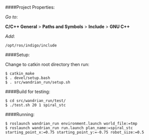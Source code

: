 ####Project Properties:

_Go to_: 

__C/C++ General__ > __Paths and Symbols__ > __Include__ > __GNU C++__

_Add_:

 `/opt/ros/indigo/include`
 
####Setup:

Change to catkin root directory then run:

    $ catkin_make
    $ . devel/setup.bash
    $ . src/wandrian_run/setup.sh

####Build for testing:

    $ cd src/wandrian_run/test/
    $ ./test.sh 20 1 spiral_stc

####Running:

    $ roslaunch wandrian_run environment.launch world_file:=tmp
    $ roslaunch wandrian_run run.launch plan_name:=spiral_stc starting_point_x:=0.75 starting_point_y:=-0.75 robot_size:=0.5
